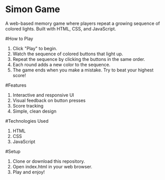 # Simon Game
A web-based memory game where players repeat a growing sequence of colored lights. Built with HTML, CSS, and JavaScript.

#How to Play
1. Click "Play" to begin.
2. Watch the sequence of colored buttons that light up.
3. Repeat the sequence by clicking the buttons in the same order.
4. Each round adds a new color to the sequence.
5. The game ends when you make a mistake. Try to beat your highest score!
   
#Features
1. Interactive and responsive UI
2. Visual feedback on button presses
3. Score tracking
4. Simple, clean design
   
#Technologies Used
1. HTML
2. CSS
3. JavaScript
   
#Setup
1. Clone or download this repository.
2. Open index.html in your web browser.
3. Play and enjoy!
